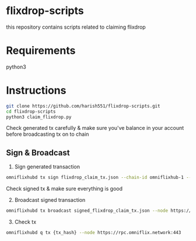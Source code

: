 # flixdrop-scripts
this repository contains scripts related to claiming flixdrop

# Requirements
python3

# Instructions

```bash
git clone https://github.com/harish551/flixdrop-scripts.git
cd flixdrop-scripts
python3 claim_flixdrop.py
```
Check generated tx carefully & make sure you've balance in your account before broadcasting tx on to chain

## Sign & Broadcast
1. Sign generated transaction
```bash
omniflixhubd tx sign flixdrop_claim_tx.json --chain-id omniflixhub-1 --from {your_key_name} --rpc https://rpc.omniflix.network:443 > signed_flixdrop_claim_tx.json
``` 
Check signed tx & make sure everything is good

2. Broadcast signed transaction
```bash
omniflixhubd tx broadcast signed_flixdrop_claim_tx.json --node https://rpc.omniflix.network:443 -b sync
```
3. Check tx
```bash
omniflixhubd q tx {tx_hash} --node https://rpc.omniflix.network:443
```

 

